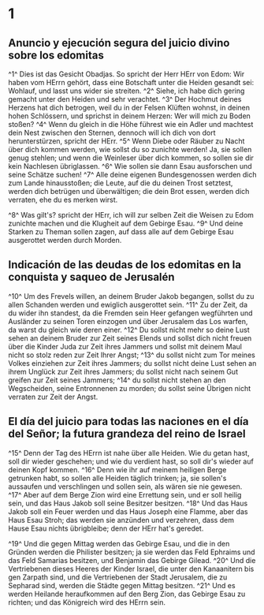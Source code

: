 # 1
## Anuncio y ejecución segura del juicio divino sobre los edomitas
^1^ Dies ist das Gesicht Obadjas. So spricht der Herr HErr von Edom: Wir haben vom HErrn gehört, dass eine Botschaft unter die Heiden gesandt sei: Wohlauf, und lasst uns wider sie streiten. ^2^ Siehe, ich habe dich gering gemacht unter den Heiden und sehr verachtet. ^3^ Der Hochmut deines Herzens hat dich betrogen, weil du in der Felsen Klüften wohnst, in deinen hohen Schlössern, und sprichst in deinem Herzen: Wer will mich zu Boden stoßen? ^4^ Wenn du gleich in die Höhe führest wie ein Adler und machtest dein Nest zwischen den Sternen, dennoch will ich dich von dort herunterstürzen, spricht der HErr. ^5^ Wenn Diebe oder Räuber zu Nacht über dich kommen werden, wie sollst du so zunichte werden! Ja, sie sollen genug stehlen; und wenn die Weinleser über dich kommen, so sollen sie dir kein Nachlesen übriglassen. ^6^ Wie sollen sie dann Esau ausforschen und seine Schätze suchen! ^7^ Alle deine eigenen Bundesgenossen werden dich zum Lande hinausstoßen; die Leute, auf die du deinen Trost setztest, werden dich betrügen und überwältigen; die dein Brot essen, werden dich verraten, ehe du es merken wirst. 

^8^ Was gilt's? spricht der HErr, ich will zur selben Zeit die Weisen zu Edom zunichte machen und die Klugheit auf dem Gebirge Esau. ^9^ Und deine Starken zu Theman sollen zagen, auf dass alle auf dem Gebirge Esau ausgerottet werden durch Morden. 

## Indicación de las deudas de los edomitas en la conquista y saqueo de Jerusalén
^10^ Um des Frevels willen, an deinem Bruder Jakob begangen, sollst du zu allen Schanden werden und ewiglich ausgerottet sein. ^11^ Zu der Zeit, da du wider ihn standest, da die Fremden sein Heer gefangen wegführten und Ausländer zu seinen Toren einzogen und über Jerusalem das Los warfen, da warst du gleich wie deren einer. ^12^ Du sollst nicht mehr so deine Lust sehen an deinem Bruder zur Zeit seines Elends und sollst dich nicht freuen über die Kinder Juda zur Zeit ihres Jammers und sollst mit deinem Maul nicht so stolz reden zur Zeit Ihrer Angst; ^13^ du sollst nicht zum Tor meines Volkes einziehen zur Zeit ihres Jammers; du sollst nicht deine Lust sehen an ihrem Unglück zur Zeit ihres Jammers; du sollst nicht nach seinem Gut greifen zur Zeit seines Jammers; ^14^ du sollst nicht stehen an den Wegscheiden, seine Entronnenen zu morden; du sollst seine Übrigen nicht verraten zur Zeit der Angst. 

## El día del juicio para todas las naciones en el día del Señor; la futura grandeza del reino de Israel
^15^ Denn der Tag des HErrn ist nahe über alle Heiden. Wie du getan hast, soll dir wieder geschehen; und wie du verdient hast, so soll dir's wieder auf deinen Kopf kommen. ^16^ Denn wie ihr auf meinem heiligen Berge getrunken habt, so sollen alle Heiden täglich trinken; ja, sie sollen's aussaufen und verschlingen und sollen sein, als wären sie nie gewesen. ^17^ Aber auf dem Berge Zion wird eine Errettung sein, und er soll heilig sein, und das Haus Jakob soll seine Besitzer besitzen. ^18^ Und das Haus Jakob soll ein Feuer werden und das Haus Joseph eine Flamme, aber das Haus Esau Stroh; das werden sie anzünden und verzehren, dass dem Hause Esau nichts übrigbleibe; denn der HErr hat's geredet. 

^19^ Und die gegen Mittag werden das Gebirge Esau, und die in den Gründen werden die Philister besitzen; ja sie werden das Feld Ephraims und das Feld Samarias besitzen, und Benjamin das Gebirge Gilead. ^20^ Und die Vertriebenen dieses Heeres der Kinder Israel, die unter den Kanaanitern bis gen Zarpath sind, und die Vertriebenen der Stadt Jerusalem, die zu Sepharad sind, werden die Städte gegen Mittag besitzen. ^21^ Und es werden Heilande heraufkommen auf den Berg Zion, das Gebirge Esau zu richten; und das Königreich wird des HErrn sein.